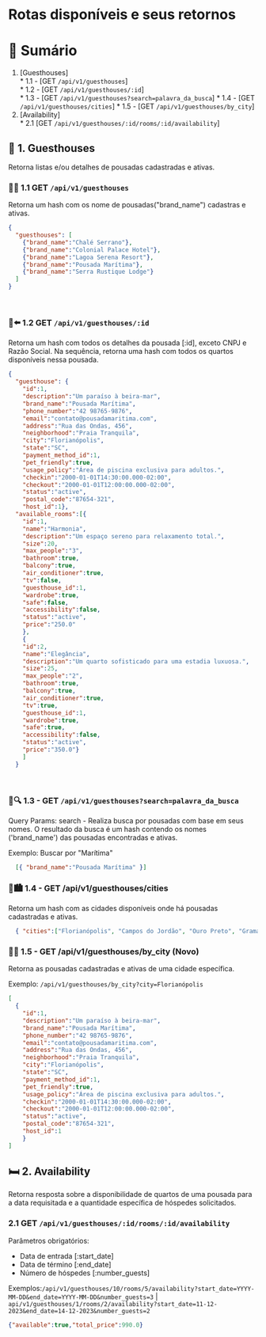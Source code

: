 # Rotas disponíveis e seus retornos

# 📑 Sumário

  1. [Guesthouses]</br>
    * 1.1 - [GET ```/api/v1/guesthouses```]</br>
    * 1.2 - [GET ```/api/v1/guesthouses/:id```]</br>
    * 1.3 - [GET ```/api/v1/guesthouses?search=palavra_da_busca```]
    * 1.4 - [GET ```/api/v1/guesthouses/cities```]
    * 1.5 - [GET ```/api/v1/guesthouses/by_city```]
  2. [Availability]</br>
    * 2.1 [GET ```/api/v1/guesthouses/:id/rooms/:id/availability```]</br>

##  🏡 1. Guesthouses

  Retorna listas e/ou detalhes de pousadas cadastradas e ativas.
</br>
### 🏡🏡 1.1 GET ```/api/v1/guesthouses```

Retorna um hash com os nome de pousadas("brand_name") cadastras e ativas.

```json
{
  "guesthouses": [
    {"brand_name":"Chalé Serrano"},
    {"brand_name":"Colonial Palace Hotel"},
    {"brand_name":"Lagoa Serena Resort"},
    {"brand_name":"Pousada Marítima"},
    {"brand_name":"Serra Rustique Lodge"}
  ]
}
```

</br>

### 🏡⬅️  1.2 GET ```/api/v1/guesthouses/:id```

Retorna um hash com todos os detalhes da pousada [:id], exceto CNPJ e Razão Social. 
Na sequência, retorna uma hash com todos os quartos disponíveis nessa pousada. 
```json
{
  "guesthouse": {
    "id":1,
    "description":"Um paraíso à beira-mar",
    "brand_name":"Pousada Marítima",
    "phone_number":"42 98765-9876",
    "email":"contato@pousadamaritima.com",
    "address":"Rua das Ondas, 456",
    "neighborhood":"Praia Tranquila",
    "city":"Florianópolis",
    "state":"SC",
    "payment_method_id":1,
    "pet_friendly":true,
    "usage_policy":"Área de piscina exclusiva para adultos.",
    "checkin":"2000-01-01T14:30:00.000-02:00",
    "checkout":"2000-01-01T12:00:00.000-02:00",
    "status":"active",
    "postal_code":"87654-321",
    "host_id":1},
  "available_rooms":[{
    "id":1,
    "name":"Harmonia",
    "description":"Um espaço sereno para relaxamento total.",
    "size":20,
    "max_people":"3",
    "bathroom":true,
    "balcony":true,
    "air_conditioner":true,
    "tv":false,
    "guesthouse_id":1,
    "wardrobe":true,
    "safe":false,
    "accessibility":false,
    "status":"active",
    "price":"250.0"
    },
    {
    "id":2,
    "name":"Elegância",
    "description":"Um quarto sofisticado para uma estadia luxuosa.",
    "size":25,
    "max_people":"2",
    "bathroom":true,
    "balcony":true,
    "air_conditioner":true,
    "tv":true,
    "guesthouse_id":1,
    "wardrobe":true,
    "safe":true,
    "accessibility":false,
    "status":"active",
    "price":"350.0"}
    ]
  }
```
</br>

### 🏡🔍 1.3 - GET ```/api/v1/guesthouses?search=palavra_da_busca```

Query Params: search - Realiza busca por pousadas com base em seus nomes.
O resultado da busca é um hash contendo os nomes ('brand_name') das pousadas encontradas e ativas.

Exemplo: Buscar por "Marítima"

```json
  [{ "brand_name":"Pousada Marítima" }]
```

### 🏡🏙️ 1.4 - GET /api/v1/guesthouses/cities 
Retorna um hash com as cidades disponíveis onde há pousadas cadastradas e ativas.

```json
  { "cities":["Florianópolis", "Campos do Jordão", "Ouro Preto", "Gramado", "Gonçalves"] }
```

### 🏡🌆 1.5 - GET /api/v1/guesthouses/by_city (Novo)
Retorna as pousadas cadastradas e ativas de uma cidade específica.

Exemplo: ```/api/v1/guesthouses/by_city?city=Florianópolis```

```json
[
  {
    "id":1,
    "description":"Um paraíso à beira-mar",
    "brand_name":"Pousada Marítima",
    "phone_number":"42 98765-9876",
    "email":"contato@pousadamaritima.com",
    "address":"Rua das Ondas, 456",
    "neighborhood":"Praia Tranquila",
    "city":"Florianópolis",
    "state":"SC",
    "payment_method_id":1,
    "pet_friendly":true,
    "usage_policy":"Área de piscina exclusiva para adultos.",
    "checkin":"2000-01-01T14:30:00.000-02:00",
    "checkout":"2000-01-01T12:00:00.000-02:00",
    "status":"active",
    "postal_code":"87654-321",
    "host_id":1
    }
]
```

##  🛏️ 2. Availability

Retorna resposta sobre a disponibilidade de quartos de uma pousada para a data requisitada e a quantidade específica de hóspedes solicitados.

### 2.1 GET ```/api/v1/guesthouses/:id/rooms/:id/availability```

Parâmetros obrigatórios:

- Data de entrada [:start_date]
- Data de término [:end_date]
- Número de hóspedes [:number_guests]

Exemplos:```/api/v1/guesthouses/10/rooms/5/availability?start_date=YYYY-MM-DD&end_date=YYYY-MM-DD&number_guests=3``` | </br>
```api/v1/guesthouses/1/rooms/2/availability?start_date=11-12-2023&end_date=14-12-2023&number_guests=2```

```json
{"available":true,"total_price":990.0}
```




  
